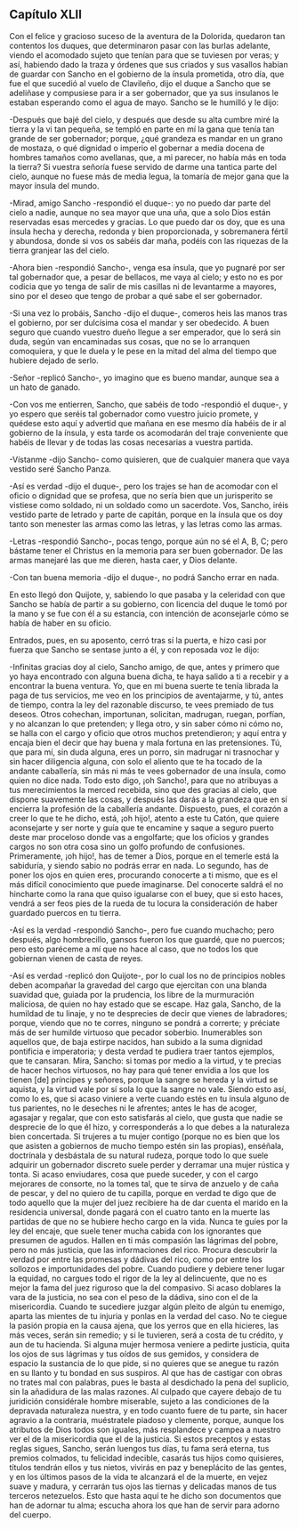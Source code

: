 Capítulo XLII
-------------

Con el felice y gracioso suceso de la aventura de la Dolorida, quedaron tan contentos los duques, que determinaron pasar con las burlas adelante, viendo el acomodado sujeto que tenían para que se tuviesen por veras; y así, habiendo dado la traza y órdenes que sus criados y sus vasallos habían de guardar con Sancho en el gobierno de la ínsula prometida, otro día, que fue el que sucedió al vuelo de Clavileño, dijo el duque a Sancho que se adeliñase y compusiese para ir a ser gobernador, que ya sus insulanos le estaban esperando como el agua de mayo. Sancho se le humilló y le dijo:

-Después que bajé del cielo, y después que desde su alta cumbre miré la tierra y la vi tan pequeña, se templó en parte en mí la gana que tenía tan grande de ser gobernador; porque, ¿qué grandeza es mandar en un grano de mostaza, o qué dignidad o imperio el gobernar a media docena de hombres tamaños como avellanas, que, a mi parecer, no había más en toda la tierra? Si vuestra señoría fuese servido de darme una tantica parte del cielo, aunque no fuese más de media legua, la tomaría de mejor gana que la mayor ínsula del mundo.

-Mirad, amigo Sancho -respondió el duque-: yo no puedo dar parte del cielo a nadie, aunque no sea mayor que una uña, que a solo Dios están reservadas esas mercedes y gracias. Lo que puedo dar os doy, que es una ínsula hecha y derecha, redonda y bien proporcionada, y sobremanera fértil y abundosa, donde si vos os sabéis dar maña, podéis con las riquezas de la tierra granjear las del cielo.

-Ahora bien -respondió Sancho-, venga esa ínsula, que yo pugnaré por ser tal gobernador que, a pesar de bellacos, me vaya al cielo; y esto no es por codicia que yo tenga de salir de mis casillas ni de levantarme a mayores, sino por el deseo que tengo de probar a qué sabe el ser gobernador.

-Si una vez lo probáis, Sancho -dijo el duque-, comeros heis las manos tras el gobierno, por ser dulcísima cosa el mandar y ser obedecido. A buen seguro que cuando vuestro dueño llegue a ser emperador, que lo será sin duda, según van encaminadas sus cosas, que no se lo arranquen comoquiera, y que le duela y le pese en la mitad del alma del tiempo que hubiere dejado de serlo.

-Señor -replicó Sancho-, yo imagino que es bueno mandar, aunque sea a un hato de ganado.

-Con vos me entierren, Sancho, que sabéis de todo -respondió el duque-, y yo espero que seréis tal gobernador como vuestro juicio promete, y quédese esto aquí y advertid que mañana en ese mesmo día habéis de ir al gobierno de la ínsula, y esta tarde os acomodarán del traje conveniente que habéis de llevar y de todas las cosas necesarias a vuestra partida.

-Vístanme -dijo Sancho- como quisieren, que de cualquier manera que vaya vestido seré Sancho Panza.

-Así es verdad -dijo el duque-, pero los trajes se han de acomodar con el oficio o dignidad que se profesa, que no sería bien que un jurisperito se vistiese como soldado, ni un soldado como un sacerdote. Vos, Sancho, iréis vestido parte de letrado y parte de capitán, porque en la ínsula que os doy tanto son menester las armas como las letras, y las letras como las armas.

-Letras -respondió Sancho-, pocas tengo, porque aún no sé el A, B, C; pero bástame tener el Christus en la memoria para ser buen gobernador. De las armas manejaré las que me dieren, hasta caer, y Dios delante.

-Con tan buena memoria -dijo el duque-, no podrá Sancho errar en nada.

En esto llegó don Quijote, y, sabiendo lo que pasaba y la celeridad con que Sancho se había de partir a su gobierno, con licencia del duque le tomó por la mano y se fue con él a su estancia, con intención de aconsejarle cómo se había de haber en su oficio.

Entrados, pues, en su aposento, cerró tras sí la puerta, e hizo casi por fuerza que Sancho se sentase junto a él, y con reposada voz le dijo:

-Infinitas gracias doy al cielo, Sancho amigo, de que, antes y primero que yo haya encontrado con alguna buena dicha, te haya salido a ti a recebir y a encontrar la buena ventura. Yo, que en mi buena suerte te tenía librada la paga de tus servicios, me veo en los principios de aventajarme, y tú, antes de tiempo, contra la ley del razonable discurso, te vees premiado de tus deseos. Otros cohechan, importunan, solicitan, madrugan, ruegan, porfían, y no alcanzan lo que pretenden; y llega otro, y sin saber cómo ni cómo no, se halla con el cargo y oficio que otros muchos pretendieron; y aquí entra y encaja bien el decir que hay buena y mala fortuna en las pretensiones. Tú, que para mí, sin duda alguna, eres un porro, sin madrugar ni trasnochar y sin hacer diligencia alguna, con solo el aliento que te ha tocado de la andante caballería, sin más ni más te vees gobernador de una ínsula, como quien no dice nada. Todo esto digo, ¡oh Sancho!, para que no atribuyas a tus merecimientos la merced recebida, sino que des gracias al cielo, que dispone suavemente las cosas, y después las darás a la grandeza que en sí encierra la profesión de la caballería andante. Dispuesto, pues, el corazón a creer lo que te he dicho, está, ¡oh hijo!, atento a este tu Catón, que quiere aconsejarte y ser norte y guía que te encamine y saque a seguro puerto deste mar proceloso donde vas a engolfarte; que los oficios y grandes cargos no son otra cosa sino un golfo profundo de confusiones. Primeramente, ¡oh hijo!, has de temer a Dios, porque en el temerle está la sabiduría, y siendo sabio no podrás errar en nada. Lo segundo, has de poner los ojos en quien eres, procurando conocerte a ti mismo, que es el más difícil conocimiento que puede imaginarse. Del conocerte saldrá el no hincharte como la rana que quiso igualarse con el buey, que si esto haces, vendrá a ser feos pies de la rueda de tu locura la consideración de haber guardado puercos en tu tierra.

-Así es la verdad -respondió Sancho-, pero fue cuando muchacho; pero después, algo hombrecillo, gansos fueron los que guardé, que no puercos; pero esto paréceme a mí que no hace al caso, que no todos los que gobiernan vienen de casta de reyes.

-Así es verdad -replicó don Quijote-, por lo cual los no de principios nobles deben acompañar la gravedad del cargo que ejercitan con una blanda suavidad que, guiada por la prudencia, los libre de la murmuración maliciosa, de quien no hay estado que se escape. Haz gala, Sancho, de la humildad de tu linaje, y no te desprecies de decir que vienes de labradores; porque, viendo que no te corres, ninguno se pondrá a correrte; y préciate más de ser humilde virtuoso que pecador soberbio. Inumerables son aquellos que, de baja estirpe nacidos, han subido a la suma dignidad pontificia e imperatoria; y desta verdad te pudiera traer tantos ejemplos, que te cansaran. Mira, Sancho: si tomas por medio a la virtud, y te precias de hacer hechos virtuosos, no hay para qué tener envidia a los que los tienen [de] príncipes y señores, porque la sangre se hereda y la virtud se aquista, y la virtud vale por sí sola lo que la sangre no vale. Siendo esto así, como lo es, que si acaso viniere a verte cuando estés en tu ínsula alguno de tus parientes, no le deseches ni le afrentes; antes le has de acoger, agasajar y regalar, que con esto satisfarás al cielo, que gusta que nadie se desprecie de lo que él hizo, y corresponderás a lo que debes a la naturaleza bien concertada. Si trujeres a tu mujer contigo (porque no es bien que los que asisten a gobiernos de mucho tiempo estén sin las propias), enséñala, doctrínala y desbástala de su natural rudeza, porque todo lo que suele adquirir un gobernador discreto suele perder y derramar una mujer rústica y tonta. Si acaso enviudares, cosa que puede suceder, y con el cargo mejorares de consorte, no la tomes tal, que te sirva de anzuelo y de caña de pescar, y del no quiero de tu capilla, porque en verdad te digo que de todo aquello que la mujer del juez recibiere ha de dar cuenta el marido en la residencia universal, donde pagará con el cuatro tanto en la muerte las partidas de que no se hubiere hecho cargo en la vida. Nunca te guíes por la ley del encaje, que suele tener mucha cabida con los ignorantes que presumen de agudos. Hallen en ti más compasión las lágrimas del pobre, pero no más justicia, que las informaciones del rico. Procura descubrir la verdad por entre las promesas y dádivas del rico, como por entre los sollozos e importunidades del pobre. Cuando pudiere y debiere tener lugar la equidad, no cargues todo el rigor de la ley al delincuente, que no es mejor la fama del juez riguroso que la del compasivo. Si acaso doblares la vara de la justicia, no sea con el peso de la dádiva, sino con el de la misericordia. Cuando te sucediere juzgar algún pleito de algún tu enemigo, aparta las mientes de tu injuria y ponlas en la verdad del caso. No te ciegue la pasión propia en la causa ajena, que los yerros que en ella hicieres, las más veces, serán sin remedio; y si le tuvieren, será a costa de tu crédito, y aun de tu hacienda. Si alguna mujer hermosa veniere a pedirte justicia, quita los ojos de sus lágrimas y tus oídos de sus gemidos, y considera de espacio la sustancia de lo que pide, si no quieres que se anegue tu razón en su llanto y tu bondad en sus suspiros. Al que has de castigar con obras no trates mal con palabras, pues le basta al desdichado la pena del suplicio, sin la añadidura de las malas razones. Al culpado que cayere debajo de tu juridición considérale hombre miserable, sujeto a las condiciones de la depravada naturaleza nuestra, y en todo cuanto fuere de tu parte, sin hacer agravio a la contraria, muéstratele piadoso y clemente, porque, aunque los atributos de Dios todos son iguales, más resplandece y campea a nuestro ver el de la misericordia que el de la justicia. Si estos preceptos y estas reglas sigues, Sancho, serán luengos tus días, tu fama será eterna, tus premios colmados, tu felicidad indecible, casarás tus hijos como quisieres, títulos tendrán ellos y tus nietos, vivirás en paz y beneplácito de las gentes, y en los últimos pasos de la vida te alcanzará el de la muerte, en vejez suave y madura, y cerrarán tus ojos las tiernas y delicadas manos de tus terceros netezuelos. Esto que hasta aquí te he dicho son documentos que han de adornar tu alma; escucha ahora los que han de servir para adorno del cuerpo.
